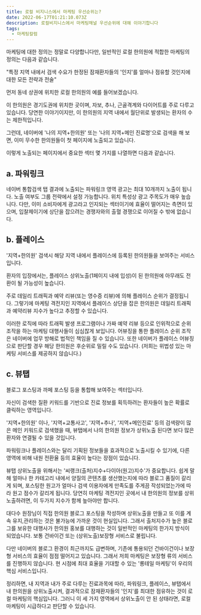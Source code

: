 ```yaml
---
title: 로컬 비지니스에서 마케팅 우선순위는?
date: 2022-06-17T01:21:10.073Z
description: 로컬비지니스에서 마케팅채널 우선순위에 대해 이야기합니다
tags:
  - 마케팅칼럼
---
```

마케팅에 대한 정의는 정말로 다양합니다만, 일반적인 로컬 한의원에 적합한 마케팅의 정의는 다음과 같습니다.

"특정 지역 내에서 검색 수요가 한정된 잠재환자들의 '인지'를 얼마나 점유할 것인지에 대한 모든 전략과 전술"

먼저 동네 상권에 위치한 로컬 한의원의 예를 들어보겠습니다.

이 한의원은 경기도권에 위치한 곳이며, 자보, 추나, 근골격계와 다이어트를 주로 다루고 있습니다. 당연한 이야기이지만, 이 한의원의 지역 내에서 월단위로 발생되는 환자의 수는 제한적입니다.

그런데, 네이버에 '나의 지역+한의원' 또는 '나의 지역+메인 진료명'으로 검색을 해 보면, 이미 무수한 한의원들이 첫 페이지에 노출되고 있습니다.

이렇게 노출되는 페이지에서 중요한 섹터 몇 가지를 나열하면 다음과 같습니다.

## a. 파워링크

네이버 통합검색 탭 결과에 노출되는 파워링크 영역 광고는 최대 10개까지 노출이 됩니다. 노출 여부도 그룹 전략에서 설정 가능합니다. 위치 특성상 광고 주목도가 매우 높습니다. 다만, 이미 소비자에게 광고라고 인지되는 섹터이기에 효율이 떨어지는 측면이 있으며, 입찰제이기에 상단을 잡으려는 경쟁자와의 출혈 경쟁으로 이어질 수 밖에 없습니다.

## b. 플레이스

'지역+한의원' 검색시 해당 지역 내에서 플레이스에 등록된 한의원들을 보여주는 서비스입니다.

환자의 입장에서는, 플레이스 상위노출(1페이지 내에 입성)이 된 한의원에 아무래도 전환이 될 가능성이 높습니다.

주로 데일리 트래픽과 예약 리뷰(또는 영수증 리뷰)에 의해 플레이스 순위가 결정됩니다. 그렇기에 마케팅 격전지인 지역에서 플레이스 상단을 잡은 한의원은 데일리 트래픽과 예약리뷰 지수가 높다고 추정할 수 있습니다.

이러한 로직에 따라 트래픽 발생 프로그램이나 가짜 예약 리뷰 등으로 인위적으로 순위 조작을 하는 마케팅 대행사들이 심심찮게 보입니다. 어뷰징을 통한 플레이스 순위 조작은 네이버에 업무 방해로 법적인 책임을 질 수 있습니다. 또한 네이버가 플레이스 어뷰징으로 판단할 경우 해당 한의원은 후순위로 밀릴 수도 있습니다. (저희는 위법성 있는 마케팅 서비스를 제공하지 않습니다.)

## c. 뷰탭

블로그 포스팅과 까페 포스팅 등을 통합해 보여주는 섹터입니다.

자신이 검색한 질환 키워드를 기반으로 진료 정보를 획득하려는 환자들이 높은 확률로 클릭하는 영역입니다.

'지역+한의원' 이나, '지역+교통사고', '지역+추나', '지역+메인진료' 등의 검색량이 많은 메인 키워드로 검색했을 때, 뷰탭에서 나의 한의원 정보가 상위노출 된다면 보다 많은 환자와 연결될 수 있을 것입니다.

파워링크나 플레이스와는 달리 기획된 정보들을 효과적으로 노출시킬 수 있기에, 다른 영역에 비해 내원 전환율 등의 효율이 높다는 장점이 있습니다.

뷰탭 상위노출을 위해서는 '씨랭크(출처)지수+다이아(원고)지수'가 중요합니다. 쉽게 말해 얼마나 한 카테고리 내에서 양질의 콘텐츠를 생산했는지에 따라 블로그 품질이 갈리게 되며, 포스팅한 원고가 얼마나 검색 이용자에게 만족도를 주게끔 작성되었는가에 따라 원고 점수가 갈리게 됩니다. 당연히 마케팅 격전지인 곳에서 내 한의원의 정보를 상위노출하려면, 이 두가지 지수가 함께 높아야만 합니다.

대다수 원장님이 직접 한의원 블로그 포스팅을 작성하며 상위노출을 만들고 또 이를 계속 유지,관리하는 것은 불가능에 가까운 것이 현실입니다. 그래서 출처지수가 높은 블로그를 보유한 대행사가 한의원 홍보를 대행하는 것이 일반적인 마케팅의 한가지 방식이 되었습니다. 보통 건바이건 또는 (상위노출)보장형 서비스로 불립니다.

다만 네이버의 블로그 환경이 최근까지도 급변하며, 기존에 통용되던 건바이건이나 보장형 서비스의 효율이 점점 떨어지고 있습니다. 그래서 저희 마케팅은 보장형 류의 서비스를 진행하지 않습니다. 현 시점에 최대 효율을 기대할 수 있는 '롱테일 마케팅'이 우리의 핵심 서비스입니다.

정리하면, 내 지역과 내가 주로 다루는 진료과목에 따라, 파워링크, 플레이스, 뷰탭에서 내 한의원을 상위노출시켜, 결과적으로 잠재환자들의 '인지'를 최대한 점유하는 것이 로컬 마케팅의 핵심입니다. 그러니 이 세 가지 영역에서 상위노출이 안 된 상태라면, 로컬 마케팅이 시급하다고 판단할 수 있습니다.